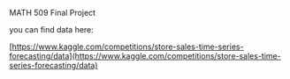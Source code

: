 MATH 509 Final Project

you can find data here:

[https://www.kaggle.com/competitions/store-sales-time-series-forecasting/data](https://www.kaggle.com/competitions/store-sales-time-series-forecasting/data)
